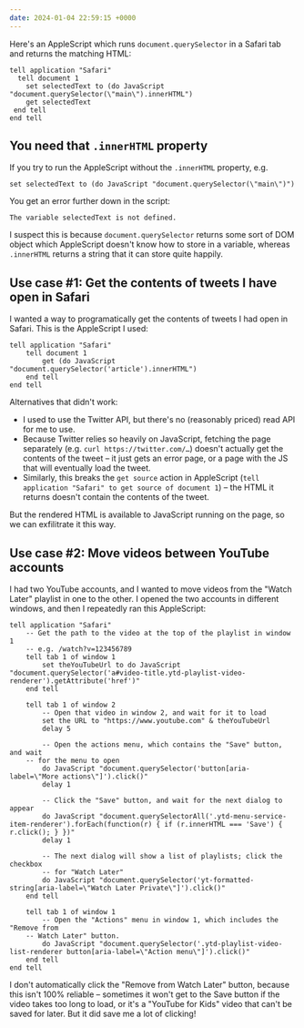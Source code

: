 ```yaml
---
date: 2024-01-04 22:59:15 +0000
---
```

Here's an AppleScript which runs `document.querySelector` in a Safari tab and returns the matching HTML:

```applescript
tell application "Safari"
  tell document 1
    set selectedText to (do JavaScript "document.querySelector(\"main\").innerHTML")
    get selectedText
 end tell
end tell
```

## You need that `.innerHTML` property

If you try to run the AppleScript without the `.innerHTML` property, e.g.

```applescript
set selectedText to (do JavaScript "document.querySelector(\"main\")")
```

You get an error further down in the script:

```
The variable selectedText is not defined.
```

I suspect this is because `document.querySelector` returns some sort of DOM object which AppleScript doesn't know how to store in a variable, whereas `.innerHTML` returns a string that it can store quite happily.

## Use case #1: Get the contents of tweets I have open in Safari

I wanted a way to programatically get the contents of tweets I had open in Safari.
This is the AppleScript I used:

```applescript
tell application "Safari"
	tell document 1
		get (do JavaScript "document.querySelector('article').innerHTML")
	end tell
end tell
```

Alternatives that didn't work:

*   I used to use the Twitter API, but there's no (reasonably priced) read API for me to use.
*   Because Twitter relies so heavily on JavaScript, fetching the page separately (e.g. `curl https://twitter.com/…`) doesn't actually get the contents of the tweet – it just gets an error page, or a page with the JS that will eventually load the tweet.
*   Similarly, this breaks the `get source` action in AppleScript (`tell application "Safari" to get source of document 1`) – the HTML it returns doesn't contain the contents of the tweet.

But the rendered HTML is available to JavaScript running on the page, so we can exfilitrate it this way.

## Use case #2: Move videos between YouTube accounts

I had two YouTube accounts, and I wanted to move videos from the "Watch Later" playlist in one to the other.
I opened the two accounts in different windows, and then I repeatedly ran this AppleScript:

```applescript
tell application "Safari"
	-- Get the path to the video at the top of the playlist in window 1
	-- e.g. /watch?v=123456789
	tell tab 1 of window 1
		set theYouTubeUrl to do JavaScript "document.querySelector('a#video-title.ytd-playlist-video-renderer').getAttribute('href')"
	end tell

	tell tab 1 of window 2
		-- Open that video in window 2, and wait for it to load
		set the URL to "https://www.youtube.com" & theYouTubeUrl
		delay 5

		-- Open the actions menu, which contains the "Save" button, and wait
    -- for the menu to open
		do JavaScript "document.querySelector('button[aria-label=\"More actions\"]').click()"
		delay 1

		-- Click the "Save" button, and wait for the next dialog to appear
		do JavaScript "document.querySelectorAll('.ytd-menu-service-item-renderer').forEach(function(r) { if (r.innerHTML === 'Save') { r.click(); } })"
		delay 1

		-- The next dialog will show a list of playlists; click the checkbox
		-- for "Watch Later"
		do JavaScript "document.querySelector('yt-formatted-string[aria-label=\"Watch Later Private\"]').click()"
	end tell

	tell tab 1 of window 1
		-- Open the "Actions" menu in window 1, which includes the "Remove from
    -- Watch Later" button.
		do JavaScript "document.querySelector('.ytd-playlist-video-list-renderer button[aria-label=\"Action menu\"]').click()"
	end tell
end tell
```

I don't automatically click the "Remove from Watch Later" button, because this isn't 100% reliable – sometimes it won't get to the Save button if the video takes too long to load, or it's a "YouTube for Kids" video that can't be saved for later.
But it did save me a lot of clicking!
